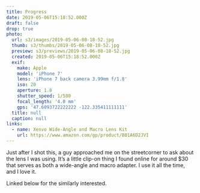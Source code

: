 ```yaml
---
title: Progress
date: 2019-05-06T15:18:52.000Z
draft: false
drop: true
photo:
  url: s3/images/2019-05-06-08-18-52.jpg
  thumb: s3/thumbs/2019-05-06-08-18-52.jpg
  preview: s3/previews/2019-05-06-08-18-52.jpg
  created: 2019-05-06T15:18:52.000Z
  exif:
    make: Apple
    model: 'iPhone 7'
    lens: 'iPhone 7 back camera 3.99mm f/1.8'
    iso: 20
    aperture: 1.8
    shutter_speed: 1/580
    focal_length: '4.0 mm'
    gps: '47.6093722222222 -122.335411111111'
  title: null
  caption: null
links:
  - name: Xenvo Wide-Angle and Macro Lens Kit
    url: https://www.amazon.com/gp/product/B01A6D2JVI
---
```


Just after I shot this, a guy approached me on the streetcorner to ask about the lens I was using. It’s a little clip-on thing I found online for around $30 that serves as both a wide-angle and macro adapter. I use it all the time, and I love it.

Linked below for the similarly interested.

